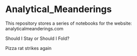 # Analytical_Meanderings

This repository stores a series of notebooks for the website: analyticalmeanderings.com

Should I Stay or Should I Fold?

Pizza rat strikes again
